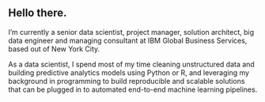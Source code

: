 ## Hello there.

I’m currently a senior data scientist, project manager, solution architect, big data engineer and managing consultant at IBM Global Business Services, based out of New York City.

As a data scientist, I spend most of my time cleaning unstructured data and building predictive analytics models using Python or R, and leveraging my background in programming to build reproducible and scalable solutions that can be plugged in to automated end-to-end machine learning pipelines. 
